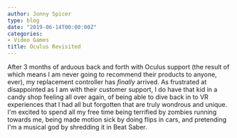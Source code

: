 ```yaml
---
author: Jonny Spicer
type: blog
date: "2019-06-14T00:00:00Z"
categories:
- Video Games
title: Oculus Revisited
---
```

After 3 months of arduous back and forth with Oculus support (the result of which means I am never going to recommend their products to anyone, ever), my replacement controller has
*finally* arrived. As frustrated at disappointed as I am with their customer support, I do have that kid in a candy shop feeling all over again, of being able to dive back in to VR
experiences that I had all but forgotten that are truly wondrous and unique. I'm excited to spend all my free time being terrified by zombies running towards me, being made motion
sick by doing flips in cars, and pretending I'm a musical god by shredding it in Beat Saber.

